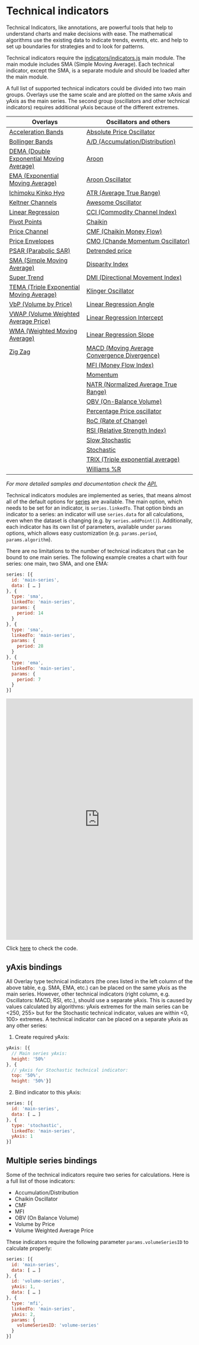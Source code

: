 Technical indicators
===

Technical Indicators, like annotations, are powerful tools that help to understand charts and make decisions with ease. The mathematical algorithms use the existing data to indicate trends, events, etc. and help to set up boundaries for strategies and to look for patterns.

Technical indicators require the [indicators/indicators.js](https://code.highcharts.com/stock/indicators/indicators.js) main module. The main module includes SMA (Simple Moving Average). Each technical indicator, except the SMA, is a separate module and should be loaded after the main module.

A full list of supported technical indicators could be divided into two main groups. Overlays use the same scale and are plotted on the same xAxis and yAxis as the main series. The second group (oscillators and other technical indicators) requires additional yAxis because of the different extremes.


| Overlays  | Oscillators and others |
| ------------- | ------------- |
| [Acceleration Bands](https://jsfiddle.net/gh/get/library/pure/highcharts/highcharts/tree/master/samples/stock/indicators/acceleration-bands/) | [Absolute Price Oscillator](https://jsfiddle.net/gh/get/library/pure/highcharts/highcharts/tree/master/samples/stock/indicators/apo/) |
| [Bollinger Bands](https://jsfiddle.net/gh/get/library/pure/highcharts/highcharts/tree/master/samples/stock/indicators/bollinger-bands/) | [A/D (Accumulation/Distribution)](https://jsfiddle.net/gh/get/library/pure/highcharts/highcharts/tree/master/samples/stock/indicators/accumulation-distribution/) |
| [DEMA (Double Exponential Moving Average)](https://jsfiddle.net/gh/get/library/pure/highcharts/highcharts/tree/master/samples/stock/indicators/dema/) | [Aroon](https://jsfiddle.net/gh/get/library/pure/highcharts/highcharts/tree/master/samples/stock/indicators/aroon/) |
| [EMA (Exponential Moving Average)](https://jsfiddle.net/gh/get/library/pure/highcharts/highcharts/tree/master/samples/stock/indicators/ema/) | [Aroon Oscillator](https://jsfiddle.net/gh/get/library/pure/highcharts/highcharts/tree/master/samples/stock/indicators/aroon-oscillator/) |
| [Ichimoku Kinko Hyo](https://jsfiddle.net/gh/get/library/pure/highcharts/highcharts/tree/master/samples/stock/indicators/ichimoku-kinko-hyo/) | [ATR (Average True Range)](https://jsfiddle.net/gh/get/library/pure/highcharts/highcharts/tree/master/samples/stock/indicators/atr/) |
| [Keltner Channels](https://jsfiddle.net/gh/get/library/pure/highcharts/highcharts/tree/master/samples/stock/indicators/keltner-channels/) | [Awesome Oscillator](https://jsfiddle.net/gh/get/library/pure/highcharts/highcharts/tree/master/samples/stock/indicators/ao/) |
| [Linear Regression](https://jsfiddle.net/gh/get/library/pure/highcharts/highcharts/tree/master/samples/stock/indicators/linear-regression/) | [CCI (Commodity Channel Index)](https://jsfiddle.net/gh/get/library/pure/highcharts/highcharts/tree/master/samples/stock/indicators/cci/) |
| [Pivot Points](https://jsfiddle.net/gh/get/library/pure/highcharts/highcharts/tree/master/samples/stock/indicators/pivot-points/) | [Chaikin](https://jsfiddle.net/gh/get/library/pure/highcharts/highcharts/tree/master/samples/stock/indicators/chaikin/) |
| [Price Channel](https://jsfiddle.net/gh/get/library/pure/highcharts/highcharts/tree/master/samples/stock/indicators/price-channel/) | [CMF (Chaikin Money Flow)](https://jsfiddle.net/gh/get/library/pure/highcharts/highcharts/tree/master/samples/stock/indicators/cmf/) |
| [Price Envelopes](https://jsfiddle.net/gh/get/library/pure/highcharts/highcharts/tree/master/samples/stock/indicators/price-envelopes/) | [CMO (Chande Momentum Oscillator)](https://jsfiddle.net/gh/get/library/pure/highcharts/highcharts/tree/master/samples/stock/indicators/cmo/) |
| [PSAR (Parabolic SAR)](https://jsfiddle.net/gh/get/library/pure/highcharts/highcharts/tree/master/samples/stock/indicators/psar/) | [Detrended price](https://jsfiddle.net/gh/get/library/pure/highcharts/highcharts/tree/master/samples/stock/indicators/dpo/) |
| [SMA (Simple Moving Average)](https://jsfiddle.net/gh/get/library/pure/highcharts/highcharts/tree/master/samples/stock/indicators/sma/) | [Disparity Index](https://jsfiddle.net/gh/get/library/pure/highcharts/highcharts/tree/master/samples/stock/indicators/disparity-index/) |
| [Super Trend](https://jsfiddle.net/gh/get/library/pure/highcharts/highcharts/tree/master/samples/stock/indicators/supertrend/) | [DMI (Directional Movement Index)](https://jsfiddle.net/gh/get/library/pure/highcharts/highcharts/tree/master/samples/stock/indicators/dmi/) |
| [TEMA (Triple Exponential Moving Average)](https://jsfiddle.net/gh/get/library/pure/highcharts/highcharts/tree/master/samples/stock/indicators/tema/) | [Klinger Oscillator](https://jsfiddle.net/gh/get/library/pure/highcharts/highcharts/tree/master/samples/stock/indicators/klinger/) |
| [VbP (Volume by Price)](https://jsfiddle.net/gh/get/library/pure/highcharts/highcharts/tree/master/samples/stock/indicators/volume-by-price/) | [Linear Regression Angle](https://jsfiddle.net/gh/get/library/pure/highcharts/highcharts/tree/master/samples/stock/indicators/linear-regression-angle/) |
| [VWAP (Volume Weighted Average Price)](https://jsfiddle.net/gh/get/library/pure/highcharts/highcharts/tree/master/samples/stock/indicators/vwap/) | [Linear Regression Intercept](https://jsfiddle.net/gh/get/library/pure/highcharts/highcharts/tree/master/samples/stock/indicators/linear-regression-intercept/) |
| [WMA (Weighted Moving Average)](https://jsfiddle.net/gh/get/library/pure/highcharts/highcharts/tree/master/samples/stock/indicators/wma/) | [Linear Regression Slope](https://jsfiddle.net/gh/get/library/pure/highcharts/highcharts/tree/master/samples/stock/indicators/linear-regression-slope/)  |
| [Zig Zag](https://jsfiddle.net/gh/get/library/pure/highcharts/highcharts/tree/master/samples/stock/indicators/zigzag/) | [MACD (Moving Average Convergence Divergence)](https://jsfiddle.net/gh/get/library/pure/highcharts/highcharts/tree/master/samples/stock/indicators/macd/) |
| | [MFI (Money Flow Index)](https://jsfiddle.net/gh/get/library/pure/highcharts/highcharts/tree/master/samples/stock/indicators/mfi/) |
| | [Momentum](https://jsfiddle.net/gh/get/library/pure/highcharts/highcharts/tree/master/samples/stock/indicators/momentum/) |
| | [NATR (Normalized Average True Range)](https://jsfiddle.net/gh/get/library/pure/highcharts/highcharts/tree/master/samples/stock/indicators/natr/) |
| | [OBV (On-Balance Volume)](https://jsfiddle.net/gh/get/library/pure/highcharts/highcharts/tree/master/samples/stock/indicators/obv/) |
| | [Percentage Price oscillator](https://jsfiddle.net/gh/get/library/pure/highcharts/highcharts/tree/master/samples/stock/indicators/ppo/) |
| | [RoC (Rate of Change)](https://jsfiddle.net/gh/get/library/pure/highcharts/highcharts/tree/master/samples/stock/indicators/roc/) |
| | [RSI (Relative Strength Index)](https://jsfiddle.net/gh/get/library/pure/highcharts/highcharts/tree/master/samples/stock/indicators/rsi/) |
| | [Slow Stochastic](https://jsfiddle.net/gh/get/library/pure/highcharts/highcharts/tree/master/samples/stock/indicators/slow-stochastic/) |
| | [Stochastic](https://jsfiddle.net/gh/get/library/pure/highcharts/highcharts/tree/master/samples/stock/indicators/stochastic/) |
| | [TRIX (Triple exponential average)](https://jsfiddle.net/gh/get/library/pure/highcharts/highcharts/tree/master/samples/stock/indicators/trix/) |
| | [Williams %R](https://jsfiddle.net/gh/get/library/pure/highcharts/highcharts/tree/master/samples/stock/indicators/williams-r/) |


_For more detailed samples and documentation check the [API.](https://api.highcharts.com/highstock/plotOptions.sma)_

Technical indicators modules are implemented as series, that means almost all of the default options for [series](https://www.highcharts.com/docs/chart-concepts/series) are available. The main option, which needs to be set for an indicator, is `series.linkedTo`. That option binds an indicator to a series: an indicator will use `series.data` for all calculations, even when the dataset is changing (e.g. by `series.addPoint()`). Additionally, each indicator has its own list of parameters, available under `params` options, which allows easy customization (e.g. `params.period`, `params.algorithm`).

There are no limitations to the number of technical indicators that can be bound to one main series. The following example creates a chart with four series: one main, two SMA, and one EMA:

```js
series: [{
  id: 'main-series',
  data: [ … ]
}, {
  type: 'sma',
  linkedTo: 'main-series',
  params: {
    period: 14
  }
}, {
  type: 'sma',
  linkedTo: 'main-series',
  params: {
    period: 28
  }
}, {
  type: 'ema',
  linkedTo: 'main-series',
  params: {
    period: 7
  }
}]
```

<iframe style="width: 100%; height: 650px; border: none;" src=https://www.highcharts.com/samples/embed/stock/demo/macd-pivot-points allow="fullscreen"></iframe>

Click [here](https://jsfiddle.net/gh/get/library/pure/highcharts/highcharts/tree/master/samples/stock/demo/macd-pivot-points) to check the code.

yAxis bindings
-------------

All Overlay type technical indicators (the ones listed in the left column of the above table, e.g. SMA, EMA, etc.) can be placed on the same yAxis as the main series. However, other technical indicators (right column, e.g. Oscillators: MACD, RSI, etc.), should use a separate yAxis. This is caused by values calculated by algorithms: yAxis extremes for the main series can be <250, 255> but for the Stochastic technical indicator, values are within <0, 100> extremes. A technical indicator can be placed on a separate yAxis as any other series:

1. Create required yAxis:

```js
yAxis: [{
  // Main series yAxis:
  height: '50%'
}, {
  // yAxis for Stochastic technical indicator:
  top: '50%',
  height: '50%'}]
```

2. Bind indicator to this yAxis:

```js
series: [{
  id: 'main-series',
  data: [ … ]
}, {
  type: 'stochastic',
  linkedTo: 'main-series',
  yAxis: 1
}]
```

Multiple series bindings
------------------------

Some of the technical indicators require two series for calculations. Here is a full list of those indicators:

*   Accumulation/Distribution
*   Chaikin Oscillator
*   CMF
*   MFI
*   OBV (On Balance Volume)
*   Volume by Price
*   Volume Weighted Average Price

These indicators require the following parameter `params.volumeSeriesID` to calculate properly:

```js
series: [{
  id: 'main-series',
  data: [ … ]
}, {
  id: 'volume-series',
  yAxis: 1,
  data: [ … ]
}, {
  type: 'mfi',
  linkedTo: 'main-series',
  yAxis: 2,
  params: {
    volumeSeriesID: 'volume-series'
  }
}]
```